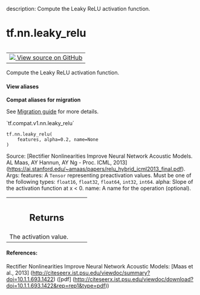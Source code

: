 description: Compute the Leaky ReLU activation function.

<div itemscope itemtype="http://developers.google.com/ReferenceObject">
<meta itemprop="name" content="tf.nn.leaky_relu" />
<meta itemprop="path" content="Stable" />
</div>

# tf.nn.leaky_relu

<!-- Insert buttons and diff -->

<table class="tfo-notebook-buttons tfo-api nocontent" align="left">
<td>
  <a target="_blank" href="https://github.com/tensorflow/tensorflow/blob/r2.2/tensorflow/python/ops/nn_ops.py#L2887-L2916">
    <img src="https://www.tensorflow.org/images/GitHub-Mark-32px.png" />
    View source on GitHub
  </a>
</td>
</table>



Compute the Leaky ReLU activation function.

<section class="expandable">
  <h4 class="showalways">View aliases</h4>
  <p>
<b>Compat aliases for migration</b>
<p>See
<a href="https://www.tensorflow.org/guide/migrate">Migration guide</a> for
more details.</p>
<p>`tf.compat.v1.nn.leaky_relu`</p>
</p>
</section>

<pre class="devsite-click-to-copy prettyprint lang-py tfo-signature-link">
<code>tf.nn.leaky_relu(
    features, alpha=0.2, name=None
)
</code></pre>



<!-- Placeholder for "Used in" -->

Source: [Rectifier Nonlinearities Improve Neural Network Acoustic Models.
AL Maas, AY Hannun, AY Ng - Proc. ICML, 2013]
(https://ai.stanford.edu/~amaas/papers/relu_hybrid_icml2013_final.pdf).
Args:
  features: A `Tensor` representing preactivation values. Must be one of
    the following types: `float16`, `float32`, `float64`, `int32`, `int64`.
  alpha: Slope of the activation function at x < 0.
  name: A name for the operation (optional).

<!-- Tabular view -->
 <table class="responsive fixed orange">
<colgroup><col width="214px"><col></colgroup>
<tr><th colspan="2"><h2 class="add-link">Returns</h2></th></tr>
<tr class="alt">
<td colspan="2">
The activation value.
</td>
</tr>

</table>



#### References:

Rectifier Nonlinearities Improve Neural Network Acoustic Models:
  [Maas et al., 2013]
  (http://citeseerx.ist.psu.edu/viewdoc/summary?doi=10.1.1.693.1422)
  ([pdf]
  (http://citeseerx.ist.psu.edu/viewdoc/download?doi=10.1.1.693.1422&rep=rep1&type=pdf))
